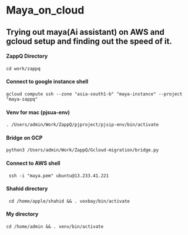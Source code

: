 # Maya_on_cloud
Trying out maya(Ai assistant) on AWS and gcloud setup and finding out the speed of it. 
---

#### ZappQ Directory
```
cd work/zappq
```

#### Connect to google instance shell
```
gcloud compute ssh --zone "asia-south1-b" "maya-instance" --project "maya-zappq"
```

#### Venv for mac (pjsua-env)
```
. /Users/admin/Work/ZappQ/pjproject/pjsip-env/bin/activate
```

#### Bridge on GCP
```
python3 /Users/admin/Work/ZappQ/Gcloud-migration/bridge.py
```

#### Connect to AWS shell 
```
 ssh -i "maya.pem" ubuntu@13.233.41.221
```

#### Shahid directory
```
 cd /home/apple/shahid && . voxbay/bin/activate
```

#### My directory
```
cd /home/admin && . venv/bin/activate
```
